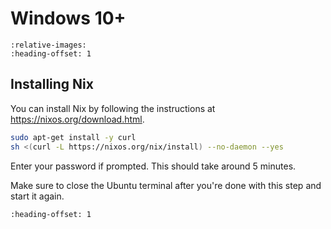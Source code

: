 # Windows 10+

```{include} ../wsl/_wsl.md
:relative-images:
:heading-offset: 1
```

## Installing Nix

You can install Nix by following the instructions at https://nixos.org/download.html.

```sh
sudo apt-get install -y curl
sh <(curl -L https://nixos.org/nix/install) --no-daemon --yes
```

Enter your password if prompted. This should take around 5 minutes.

Make sure to close the Ubuntu terminal after you're done with this step and
start it again.

```{include} _common.md
:heading-offset: 1
```
